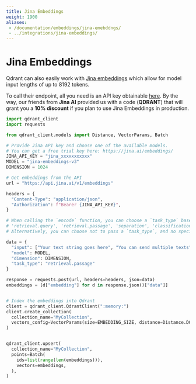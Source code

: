 ```yaml
---
title: Jina Embeddings
weight: 1900
aliases: 
 - /documentation/embeddings/jina-emebddngs/
 - ../integrations/jina-embeddings/
---
```


# Jina Embeddings

Qdrant can also easily work with [Jina embeddings](https://jina.ai/embeddings/) which allow for model input lengths of up to 8192 tokens.

To call their endpoint, all you need is an API key obtainable [here](https://jina.ai/embeddings/). By the way, our friends from **Jina AI** provided us with a code (**QDRANT**) that will grant you a **10% discount** if you plan to use Jina Embeddings in production.

```python
import qdrant_client
import requests

from qdrant_client.models import Distance, VectorParams, Batch

# Provide Jina API key and choose one of the available models.
# You can get a free trial key here: https://jina.ai/embeddings/
JINA_API_KEY = "jina_xxxxxxxxxxx"
MODEL = "jina-embeddings-v3" 
DIMENSION = 1024  

# Get embeddings from the API
url = "https://api.jina.ai/v1/embeddings"

headers = {
  "Content-Type": "application/json",
  "Authorization": f"Bearer {JINA_API_KEY}",
}

# When calling the `encode` function, you can choose a `task_type` based on the use case:
# 'retrieval.query', 'retrieval.passage', 'separation', 'classification', 'text-matching'
# Alternatively, you can choose not to pass a `task_type`, and no specific LoRA adapter will be used

data = {
  "input": ["Your text string goes here", "You can send multiple texts"],
  "model": MODEL,
  "dimension": DIMENSION,
  "task_type": "retrieval.passage"
}

response = requests.post(url, headers=headers, json=data)
embeddings = [d["embedding"] for d in response.json()["data"]]


# Index the embeddings into Qdrant
client = qdrant_client.QdrantClient(":memory:")
client.create_collection(
  collection_name="MyCollection",
  vectors_config=VectorParams(size=EMBEDDING_SIZE, distance=Distance.DOT),
)


qdrant_client.upsert(
  collection_name="MyCollection",
  points=Batch(
    ids=list(range(len(embeddings))),
    vectors=embeddings,
  ),
)